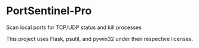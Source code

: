 # PortSentinel-Pro
Scan local ports for TCP/UDP status and kill processes


This project uses Flask, psutil, and pywin32 under their respective licenses.
